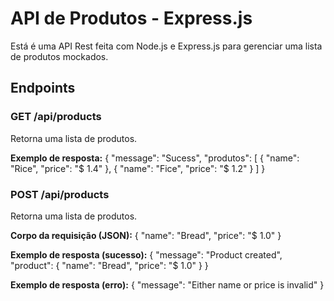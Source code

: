 # API de Produtos - Express.js

Está é uma API Rest feita com Node.js e Express.js para gerenciar uma lista de produtos mockados.

## Endpoints

### GET /api/products
Retorna uma lista de produtos.

**Exemplo de resposta:**
{
  "message": "Sucess",
  "produtos": [
    { "name": "Rice", "price": "$ 1.4" },
    { "name": "Fice", "price": "$ 1.2" }
  ]
}

### POST /api/products
Retorna uma lista de produtos.

**Corpo da requisição (JSON):**
{
  "name": "Bread",
  "price": "$ 1.0"
}

**Exemplo de resposta (sucesso):**
{
  "message": "Product created",
  "product": { "name": "Bread", "price": "$ 1.0" }
}

**Exemplo de resposta (erro):**
{
  "message": "Either name or price is invalid"
}
